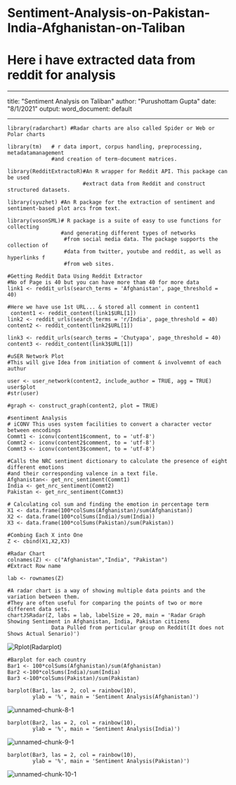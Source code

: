 # Sentiment-Analysis-on-Pakistan-India-Afghanistan-on-Taliban
# Here i have extracted data from reddit for analysis
---
title: "Sentiment Analysis on Taliban"
author: "Purushottam Gupta"
date: "8/1/2021"
output:
  word_document: default
  
---

```{r}
library(radarchart) #Radar charts are also called Spider or Web or Polar charts

library(tm)   # r data import, corpus handling, preprocessing, metadatamanagement
              #and creation of term-document matrices.

library(RedditExtractoR)#An R wrapper for Reddit API. This package can be used                          
                        #extract data from Reddit and construct structured datasets.

library(syuzhet) #An R package for the extraction of sentiment and sentiment-based plot arcs from text.

library(vosonSML)# R package is a suite of easy to use functions for collecting                    
                 #and generating different types of networks
                  #from social media data. The package supports the collection of                 
                  #data from twitter, youtube and reddit, as well as hyperlinks f                  
                  #from web sites. 
```

```{r}
#Getting Reddit Data Using Reddit Extractor
#No of Page is 40 but you can have more tham 40 for more data
link1 <- reddit_urls(search_terms = 'Afghanistan', page_threshold = 40)

#Here we have use 1st URL... & stored all comment in content1
 content1 <- reddit_content(link1$URL[1])
link2 <- reddit_urls(search_terms = 'r/India', page_threshold = 40)
content2 <- reddit_content(link2$URL[1])

link3 <- reddit_urls(search_terms = 'Chutyapa', page_threshold = 40)
content3 <- reddit_content(link3$URL[1])
```

```{r}
#uSER Network Plot
#This will give Idea from initiation of comment & involvemnt of each authur

user <- user_network(content2, include_author = TRUE, agg = TRUE)
user$plot
#str(user)

#graph <- construct_graph(content2, plot = TRUE)
```

```{r}
#sentiment Analysis
# iCONV This uses system facilities to convert a character vector between encodings
Commt1 <- iconv(content1$comment, to = 'utf-8')
Commt2 <- iconv(content2$comment, to = 'utf-8')
Commt3 <- iconv(content3$comment, to = 'utf-8')
```

```{r}
#Calls the NRC sentiment dictionary to calculate the presence of eight different emotions 
#and their corresponding valence in a text file.
Afghanistan<- get_nrc_sentiment(Commt1)
India <- get_nrc_sentiment(Commt2)
Pakistan <- get_nrc_sentiment(Commt3)
```

```{r}
# Calculating col sum and finding the emotion in percentage term
X1 <- data.frame(100*colSums(Afghanistan)/sum(Afghanistan))
X2 <- data.frame(100*colSums(India)/sum(India))
X3 <- data.frame(100*colSums(Pakistan)/sum(Pakistan))

#Combing Each X into One
Z <- cbind(X1,X2,X3)
```

```{r}
#Radar Chart
colnames(Z) <- c("Afghanistan","India", "Pakistan")
#Extract Row name

lab <- rownames(Z)

#A radar chart is a way of showing multiple data points and the variation between them.
#They are often useful for comparing the points of two or more different data sets.
chartJSRadar(Z, labs = lab, labelSize = 20, main = 'Radar Graph Showing Sentiment in Afghanistan, India, Pakistan citizens
              Data Pulled from perticular group on Reddit(It does not Shows Actual Senario)')
```
![Rplot(Radarplot)](https://user-images.githubusercontent.com/55012359/129714556-5a45150a-4de8-47f0-9613-32fb6eecaca2.png)


```{r}
#Barplot for each country
Bar1 <- 100*colSums(Afghanistan)/sum(Afghanistan)
Bar2 <-100*colSums(India)/sum(India)
Bar3 <-100*colSums(Pakistan)/sum(Pakistan)

barplot(Bar1, las = 2, col = rainbow(10),
        ylab = '%', main = 'Sentiment Analysis(Afghanistan)')

```
![unnamed-chunk-8-1](https://user-images.githubusercontent.com/55012359/129714357-d627e9e5-b148-40ab-bd6f-5b66276aa32a.png)

```{r}
barplot(Bar2, las = 2, col = rainbow(10),
        ylab = '%', main = 'Sentiment Analysis(India)')
```
![unnamed-chunk-9-1](https://user-images.githubusercontent.com/55012359/129714450-af10662a-183e-4745-bb6c-a0a937ec0a0a.png)

```{r}
barplot(Bar3, las = 2, col = rainbow(10),
        ylab = '%', main = 'Sentiment Analysis(Pakistan)')
```
![unnamed-chunk-10-1](https://user-images.githubusercontent.com/55012359/129714494-86ec4f9b-68a2-47d8-8212-356d4fbe4aba.png)

